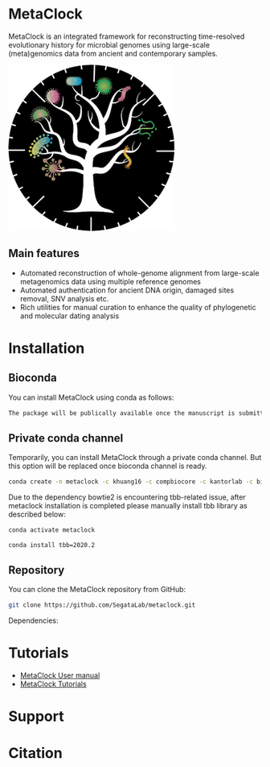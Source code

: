 # MetaClock

MetaClock is an integrated framework for reconstructing time-resolved evolutionary history for microbial genomes using large-scale (meta)genomics data from ancient and contemporary samples.<br />

![MetaClock](https://github.com/SegataLab/metaclock/blob/master/images/MetaClock_Logo.png "MetaClock")<br />
## Main features

* Automated reconstruction of whole-genome alignment from large-scale metagenomics data using multiple reference genomes
* Automated authentication for ancient DNA origin, damaged sites removal, SNV analysis etc.
* Rich utilities for manual curation to enhance the quality of phylogenetic and molecular dating analysis

 


# Installation

## Bioconda

You can install MetaClock using conda as follows:

~~~Bash
The package will be publically available once the manuscript is submitted
~~~

## Private conda channel

Temporarily, you can install MetaClock through a private conda channel. But this option will be replaced once bioconda channel is ready.

~~~Bash
conda create -n metaclock -c khuang16 -c compbiocore -c kantorlab -c bioconda -c conda-forge metaclock
~~~

Due to the dependency bowtie2 is encountering tbb-related issue, after metaclock installation is completed please manually install tbb library as described below:

~~~
conda activate metaclock
~~~

~~~
conda install tbb=2020.2
~~~

## Repository

You can clone the MetaClock repository from GitHub:

~~~Bash
git clone https://github.com/SegataLab/metaclock.git
~~~
Dependencies:



# Tutorials

* [MetaClock User manual](https://github.com/SegataLab/metaclock/wiki/User-manual)
* [MetaClock Tutorials](https://github.com/SegataLab/metaclock/wiki)


# Support


# Citation
